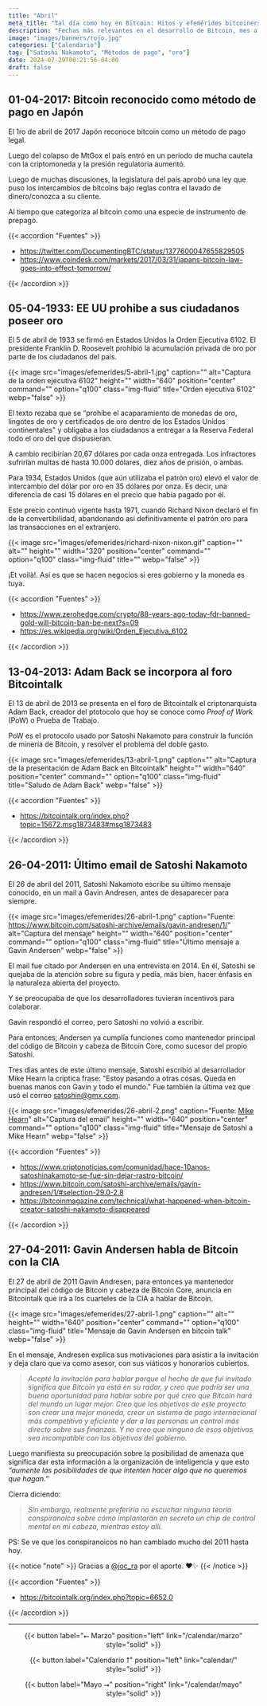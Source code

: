 ```yaml
---
title: "Abril"
meta_title: "Tal día como hoy en Bitcoin: Hitos y efemérides bitcoiners | Proyecto Bitcoin"
description: "Fechas más relevantes en el desarrollo de Bitcoin, mes a mes"
image: "images/banners/rojo.jpg"
categories: ["Calendario"]
tag: ["Satoshi Nakamoto", "Métodos de pago", "oro"]
date: 2024-07-29T00:21:56-04:00
draft: false
---
```


## 01-04-2017: Bitcoin reconocido como método de pago en Japón

El 1ro de abril de 2017 Japón reconoce bitcoin como un método de pago legal.

Luego del colapso de MtGox el país entró en un período de mucha cautela con la criptomoneda y la presión regulatoria aumentó.

Luego de muchas discusiones, la legislatura del país aprobó una ley que puso los intercambios de bitcoins bajo reglas contra el lavado de dinero/conozca a su cliente.

Al tiempo que categoriza al bitcoin como una especie de instrumento de prepago.

{{< accordion "Fuentes" >}}

- <https://twitter.com/DocumentingBTC/status/1377600047655829505>
- <https://www.coindesk.com/markets/2017/03/31/japans-bitcoin-law-goes-into-effect-tomorrow/>

{{< /accordion >}}

## 05-04-1933: EE UU prohibe a sus ciudadanos poseer oro

El 5 de abril de 1933 se firmó en Estados Unidos la Orden Ejecutiva 6102. El presidente Franklin D. Roosevelt prohibió la acumulación privada de oro por parte de los ciudadanos del país.

{{< image src="images/efemerides/5-abril-1.jpg" caption="" alt="Captura de la orden ejecutiva 6102" height="" width="640" position="center" command="" option="q100" class="img-fluid" title="Orden ejecutiva 6102"  webp="false" >}}

El texto rezaba que se “prohíbe el acaparamiento de monedas de oro, lingotes de oro y certificados de oro dentro de los Estados Unidos continentales" y obligaba a los ciudadanos a entregar a la Reserva Federal todo el oro del que dispusieran.

A cambio recibirían 20,67 dólares por cada onza entregada. Los infractores sufrirían multas de hasta 10.000 dólares, diez años de prisión, o ambas.

Para 1934, Estados Unidos (que aún utilizaba el patrón oro) elevó el valor de intercambio del dólar por oro en 35 dólares por onza. Es decir, una diferencia de casi 15 dólares en el precio que había pagado por él.

Este precio continuó vigente hasta 1971, cuando Richard Nixon declaró el fin de la convertibilidad, abandonando así definitivamente el patrón oro para las transacciones en el extranjero.

{{< image src="images/efemerides/richard-nixon-nixon.gif" caption="" alt="" height="" width="320" position="center" command="" option="q100" class="img-fluid" title=""  webp="false" >}}

¡Et voilà!. Así es que se hacen negocios si eres gobierno y la moneda es tuya.

{{< accordion "Fuentes" >}}

- <https://www.zerohedge.com/crypto/88-years-ago-today-fdr-banned-gold-will-bitcoin-ban-be-next?s=09>
- <https://es.wikipedia.org/wiki/Orden_Ejecutiva_6102>

{{< /accordion >}}

## 13-04-2013: Adam Back se incorpora al foro Bitcointalk

El 13 de abril de 2013 se presenta en el foro de Bitcointalk el criptonarquista Adam Back, creador del ptotocolo que hoy se conoce como _Proof of Work_ (PoW) o Prueba de Trabajo.

PoW es el protocolo usado por Satoshi Nakamoto para construir la función de minería de Bitcoin, y resolver el problema del doble gasto.

{{< image src="images/efemerides/13-abril-1.png" caption="" alt="Captura de la presentación de Adam Back en Bitcointalk" height="" width="640" position="center" command="" option="q100" class="img-fluid" title="Saludo de Adam Back"  webp="false" >}}

{{< accordion "Fuentes" >}}

- <https://bitcointalk.org/index.php?topic=15672.msg1873483#msg1873483>

{{< /accordion >}}

## 26-04-2011: Último email de Satoshi Nakamoto

El 26 de abril del 2011, Satoshi Nakamoto escribe su último mensaje conocido, en un mail a Gavin Andresen, antes de desaparecer para siempre.

{{< image src="images/efemerides/26-abril-1.png" caption="Fuente: <https://www.bitcoin.com/satoshi-archive/emails/gavin-andresen/1/>" alt="Captura del mensaje" height="" width="640" position="center" command="" option="q100" class="img-fluid" title="Último mensaje a Gavin Andersen"  webp="false" >}}

El mail fue citado por Andersen en una entrevista en 2014. En él, Satoshi se quejaba de la atención sobre su figura y pedía, más bien, hacer énfasis en la naturaleza abierta del proyecto.

Y se preocupaba de que los desarrolladores tuvieran incentivos para colaborar.

Gavin respondió el correo, pero Satoshi no volvió a escribir.

Para entonces, Andersen ya cumplía funciones como mantenedor principal del código de Bitcoin y cabeza de Bitcoin Core, como sucesor del propio Satoshi.

Tres días antes de este último mensaje, Satoshi escribió al desarrollador Mike Hearn la criptica frase: "Estoy pasando a otras cosas. Queda en buenas manos con Gavin y todo el mundo." Fue también la última vez que usó el correo satoshin@gmx.com.

{{< image src="images/efemerides/26-abril-2.png" caption="Fuente: [Mike Hearn](https://pastebin.com/syrmi3ET)" alt="Captura del email" height="" width="640" position="center" command="" option="q100" class="img-fluid" title="Mensaje de Satoshi a Mike Hearn"  webp="false" >}}

{{< accordion "Fuentes" >}}

- <https://www.criptonoticias.com/comunidad/hace-10anos-satoshinakamoto-se-fue-sin-dejar-rastro-bitcoin/>
- <https://www.bitcoin.com/satoshi-archive/emails/gavin-andresen/1/#selection-29.0-2.8>
- <https://bitcoinmagazine.com/technical/what-happened-when-bitcoin-creator-satoshi-nakamoto-disappeared>

{{< /accordion >}}

## 27-04-2011: Gavin Andersen habla de Bitcoin con la CIA

El 27 de abril de 2011 Gavin Andresen, para entonces ya mantenedor principal del código de Bitcoin y cabeza de Bitcoin Core, anuncia en Bitcointalk que irá a los cuarteles de la CIA a hablar de Bitcoin.

{{< image src="images/efemerides/27-abril-1.png" caption="" alt="" height="" width="640" position="center" command="" option="q100" class="img-fluid" title="Mensaje de Gavin Andersen en bitcoin talk"  webp="false" >}}

En el mensaje, Andresen explica sus motivaciones para asistir a la invitación y deja claro que va como asesor, con sus viáticos y honorarios cubiertos.

>_Acepté la invitación para hablar porque el hecho de que fui invitado significa que Bitcoin ya está en su radar, y creo que podría ser una buena oportunidad para hablar sobre por qué creo que Bitcoin hará del mundo un lugar mejor. Creo que los objetivos de este proyecto son crear una mejor moneda, crear un sistema de pago internacional más competitivo y eficiente y dar a las personas un control más directo sobre sus finanzas. Y no creo que ninguno de esos objetivos sea incompatible con los objetivos del gobierno._

Luego manifiesta su preocupación sobre la posibilidad de amenaza que significa dar esta información a la organización de inteligencia y que esto _“aumente las posibilidades de que intenten hacer algo que no queremos que hagan.”_

Cierra diciendo:

>_Sin embargo, realmente preferiría no escuchar ninguna teoría conspiranoica sobre cómo implantarán en secreto un chip de control mental en mi cabeza, mientras estoy allí._

PS: Se ve que los conspiranoicos no han cambiado mucho del 2011 hasta hoy.

{{< notice "note" >}}
Gracias a [@joc_ra](https://x.com/joc_ra) por el aporte. ❤️✨
{{< /notice >}}

{{< accordion "Fuentes" >}}

- <https://bitcointalk.org/index.php?topic=6652.0>

{{< /accordion >}}

<hr>

<p><center>
{{< button label="⭠ Marzo" position="left" link="/calendar/marzo" style="solid" >}}

{{< button label="Calendario ⭡" position="left" link="calendar/" style="solid" >}}

{{< button label="Mayo ⭢" position="right" link="/calendar/mayo" style="solid" >}}
</center></p>
